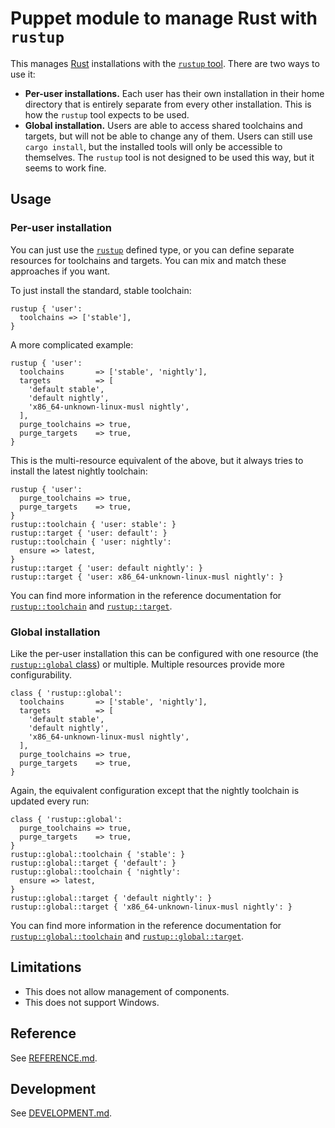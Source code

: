 # Puppet module to manage Rust with `rustup`

This manages [Rust][] installations with the [`rustup` tool][]. There are two
ways to use it:

  * **Per-user installations.** Each user has their own installation in their
    home directory that is entirely separate from every other installation. This
    is how the `rustup` tool expects to be used.
  * **Global installation.** Users are able to access shared toolchains and
    targets, but will not be able to change any of them. Users can still use
    `cargo install`, but the installed tools will only be accessible to
    themselves. The `rustup` tool is not designed to be used this way, but it
    seems to work fine.

## Usage

### Per-user installation

You can just use the [`rustup`][] defined type, or you can define
separate resources for toolchains and targets. You can mix and match these
approaches if you want.

To just install the standard, stable toolchain:

``` puppet
rustup { 'user':
  toolchains => ['stable'],
}
```

A more complicated example:

``` puppet
rustup { 'user':
  toolchains       => ['stable', 'nightly'],
  targets          => [
    'default stable',
    'default nightly',
    'x86_64-unknown-linux-musl nightly',
  ],
  purge_toolchains => true,
  purge_targets    => true,
}
```

This is the multi-resource equivalent of the above, but it always tries to
install the latest nightly toolchain:

``` puppet
rustup { 'user':
  purge_toolchains => true,
  purge_targets    => true,
}
rustup::toolchain { 'user: stable': }
rustup::target { 'user: default': }
rustup::toolchain { 'user: nightly':
  ensure => latest,
}
rustup::target { 'user: default nightly': }
rustup::target { 'user: x86_64-unknown-linux-musl nightly': }
```

You can find more information in the reference documentation for
[`rustup::toolchain`][] and [`rustup::target`][].

### Global installation

Like the per-user installation this can be configured with one resource (the
[`rustup::global` class][`rustup::global`]) or multiple. Multiple resources
provide more configurability.

``` puppet
class { 'rustup::global':
  toolchains       => ['stable', 'nightly'],
  targets          => [
    'default stable',
    'default nightly',
    'x86_64-unknown-linux-musl nightly',
  ],
  purge_toolchains => true,
  purge_targets    => true,
}
```

Again, the equivalent configuration except that the nightly toolchain is updated
every run:

``` puppet
class { 'rustup::global':
  purge_toolchains => true,
  purge_targets    => true,
}
rustup::global::toolchain { 'stable': }
rustup::global::target { 'default': }
rustup::global::toolchain { 'nightly':
  ensure => latest,
}
rustup::global::target { 'default nightly': }
rustup::global::target { 'x86_64-unknown-linux-musl nightly': }
```

You can find more information in the reference documentation for
[`rustup::global::toolchain`][] and [`rustup::global::target`][].

## Limitations

  * This does not allow management of components.
  * This does not support Windows.

## Reference

See [REFERENCE.md][].

## Development

See [DEVELOPMENT.md][].

[Rust]: https://www.rust-lang.org
[`rustup` tool]: https://rust-lang.github.io/rustup/
[`rustup`]: REFERENCE.md#rustup
[`rustup::toolchain`]: REFERENCE.md#rustup--toolchain
[`rustup::target`]: REFERENCE.md#rustup--target
[`rustup::global`]: REFERENCE.md#rustup--global
[`rustup::global::toolchain`]: REFERENCE.md#rustup--global--toolchain
[`rustup::global::target`]: REFERENCE.md#rustup--global--target
[REFERENCE.md]: REFERENCE.md
[DEVELOPMENT.md]: DEVELOPMENT.md
